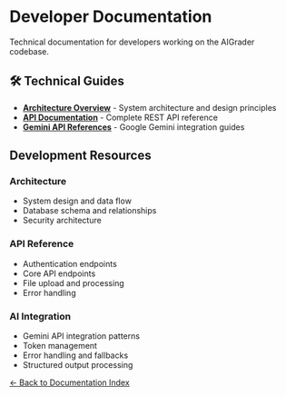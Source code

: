 # Developer Documentation

Technical documentation for developers working on the AIGrader codebase.

## 🛠️ Technical Guides

- **[Architecture Overview](ARCHITECTURE.md)** - System architecture and design principles
- **[API Documentation](API_DOCUMENTATION.md)** - Complete REST API reference
- **[Gemini API References](gemini_references/)** - Google Gemini integration guides

## Development Resources

### Architecture
- System design and data flow
- Database schema and relationships
- Security architecture

### API Reference
- Authentication endpoints
- Core API endpoints
- File upload and processing
- Error handling

### AI Integration
- Gemini API integration patterns
- Token management
- Error handling and fallbacks
- Structured output processing

[← Back to Documentation Index](../README.md)
